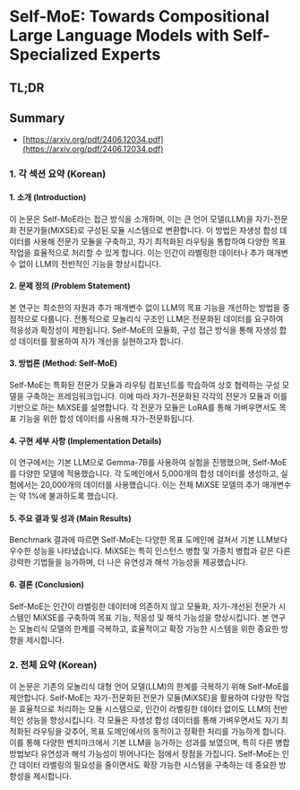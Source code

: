 # Self-MoE: Towards Compositional Large Language Models with Self-Specialized Experts
## TL;DR
## Summary
- [https://arxiv.org/pdf/2406.12034.pdf](https://arxiv.org/pdf/2406.12034.pdf)

### 1. 각 섹션 요약 (Korean)

#### 1. 소개 (Introduction)
이 논문은 Self-MoE라는 접근 방식을 소개하며, 이는 큰 언어 모델(LLM)을 자기-전문화 전문가들(MiXSE)로 구성된 모듈 시스템으로 변환합니다. 이 방법은 자생성 합성 데이터를 사용해 전문가 모듈을 구축하고, 자기 최적화된 라우팅을 통합하여 다양한 목표 작업을 효율적으로 처리할 수 있게 합니다. 이는 인간이 라벨링한 데이터나 추가 매개변수 없이 LLM의 전반적인 기능을 향상시킵니다.

#### 2. 문제 정의 (Problem Statement)
본 연구는 최소한의 자원과 추가 매개변수 없이 LLM의 목표 기능을 개선하는 방법을 중점적으로 다룹니다. 전통적으로 모놀리식 구조인 LLM은 전문화된 데이터를 요구하여 적응성과 확장성이 제한됩니다. Self-MoE의 모듈화, 구성 접근 방식을 통해 자생성 합성 데이터를 활용하여 자가 개선을 실현하고자 합니다.

#### 3. 방법론 (Method: Self-MoE)
Self-MoE는 특화된 전문가 모듈과 라우팅 컴포넌트를 학습하여 상호 협력하는 구성 모델을 구축하는 프레임워크입니다. 이에 따라 자가-전문화된 각각의 전문가 모듈과 이를 기반으로 하는 MiXSE를 설명합니다. 각 전문가 모듈은 LoRA를 통해 가벼우면서도 목표 기능을 위한 합성 데이터를 사용해 자가-전문화됩니다.

#### 4. 구현 세부 사항 (Implementation Details)
이 연구에서는 기본 LLM으로 Gemma-7B를 사용하여 실험을 진행했으며, Self-MoE를 다양한 모델에 적용했습니다. 각 도메인에서 5,000개의 합성 데이터를 생성하고, 실험에서는 20,000개의 데이터를 사용했습니다. 이는 전체 MiXSE 모델의 추가 매개변수는 약 1%에 불과하도록 했습니다.

#### 5. 주요 결과 및 성과 (Main Results)
Benchmark 결과에 따르면 Self-MoE는 다양한 목표 도메인에 걸쳐서 기본 LLM보다 우수한 성능을 나타냈습니다. MiXSE는 특히 인스턴스 병합 및 가중치 병합과 같은 다른 강력한 기법들을 능가하며, 더 나은 유연성과 해석 가능성을 제공했습니다.

#### 6. 결론 (Conclusion)
Self-MoE는 인간이 라벨링한 데이터에 의존하지 않고 모듈화, 자가-개선된 전문가 시스템인 MiXSE를 구축하여 목표 기능, 적응성 및 해석 가능성을 향상시킵니다. 본 연구는 모놀리식 모델의 한계를 극복하고, 효율적이고 확장 가능한 시스템을 위한 중요한 방향을 제시합니다.

### 2. 전체 요약 (Korean)

이 논문은 기존의 모놀리식 대형 언어 모델(LLM)의 한계를 극복하기 위해 Self-MoE를 제안합니다. Self-MoE는 자가-전문화된 전문가 모듈(MiXSE)을 활용하여 다양한 작업을 효율적으로 처리하는 모듈 시스템으로, 인간이 라벨링한 데이터 없이도 LLM의 전반적인 성능을 향상시킵니다. 각 모듈은 자생성 합성 데이터를 통해 가벼우면서도 자기 최적화된 라우팅을 갖추어, 목표 도메인에서의 동적이고 정확한 처리를 가능하게 합니다. 이를 통해 다양한 벤치마크에서 기본 LLM을 능가하는 성과를 보였으며, 특히 다른 병합 방법보다 유연성과 해석 가능성이 뛰어나다는 점에서 장점을 가집니다. Self-MoE는 인간 데이터 라벨링의 필요성을 줄이면서도 확장 가능한 시스템을 구축하는 데 중요한 방향성을 제시합니다.